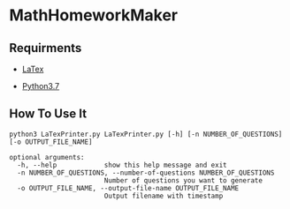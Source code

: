 # MathHomeworkMaker

## Requirments

* [LaTex](https://www.latex-project.org/get/)

* [Python3.7](https://www.python.org/downloads/release/python-370/)

## How To Use It

`python3 LaTexPrinter.py LaTexPrinter.py [-h] [-n NUMBER_OF_QUESTIONS] [-o OUTPUT_FILE_NAME]`

```
optional arguments:
  -h, --help            show this help message and exit
  -n NUMBER_OF_QUESTIONS, --number-of-questions NUMBER_OF_QUESTIONS
                        Number of questions you want to generate
  -o OUTPUT_FILE_NAME, --output-file-name OUTPUT_FILE_NAME
                        Output filename with timestamp
```